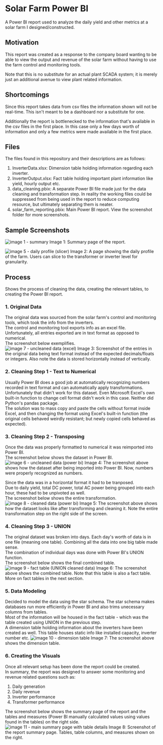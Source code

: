 # Solar Farm Power BI
A Power BI report used to analyze the daily yield and other metrics at a solar farm I designed/constructed.

## Motivation
This report was created as a response to the company board wanting to be able to view the output and revenue of the solar farm without having to use the farm control and monitoring tools.

Note that this is no substitute for an actual plant SCADA system; it is merely just an additional avenue to view plant related information.

## Shortcomings
Since this report takes data from csv files the information shown will not be real-time. This isn't meant to be a dashboard nor a substitute for one. 

Additionally the report is bottlenecked to the information that's available in the csv files in the first place. In this case only a few days worth of information and only a few metrics were made available in the first place. 

## Files 
The files found in this repository and their descriptions are as follows:
1. InverterData.xlsx: Dimension table holding information regarding each inverter.
2. InverterOutput.xlsx: Fact table holding important plant information like yield, hourly output etc.
3. data_cleaning.pbix: A separate Power BI file made just for the data cleaning and transformation step. In reality the working files could be suppressed from being used in the report to reduce computing resource, but ultimately separating them is neater.
4. solar_farm_reporting.pbix: Main Power BI report. View the screenshot folder for more screenshots.

## Sample Screenshots
![image 1 - summary](https://github.com/splatterconstruct146/solar_farm_power_bi/assets/135209633/0c873fc3-0184-43b2-9b59-519dedefc1d1)
Image 1: Summary page of the report.

![image 5 - daily profile (slicer)](https://github.com/splatterconstruct146/solar_farm_power_bi/assets/135209633/8ff9d784-4d00-45b8-8983-742584213657)
Image 2: A page showing the daily profile of the farm. Users can slice to the transformer or inverter level for granularity.

## Process
Shows the process of cleaning the data, creating the relevant tables, to creating the Power BI report. 
### 1. Original Data
The original data was sourced from the solar farm's control and monitoring tools, which took the info from the inverters.\
The control and monitoring tool exports info as an excel file.\
Unfortunately, all entries exported are in text format as opposed to numerical.\
The screenshot below exemplifies.\
![image 7 - uncleaned data (excel)](https://github.com/splatterconstruct146/solar-farm-power-bi/assets/135209633/99a59d0d-1b4d-4219-95c8-9d5f47f59084)
Image 3: Screenshot of the entries in the original data being text format instead of the expected decimals/floats or integers. Also note the data is stored horizontally instead of vertically. 

### 2. Cleaning Step 1 - Text to Numerical
Usually Power BI does a good job at automatically recognizing numbers recorded in text format and can automatically apply transformations.\
Unfortunately that didn't work for this dataset. Even Microsoft Excel's own built-in function to change cell format didn't work in this case. Neither did Python's pandas package.\
The solution was to mass copy and paste the cells without format inside Excel, and then changing the format using Excel's built-in function (the original cells behaved weirdly resistant; but newly copied cells behaved as expected).

### 3. Cleaning Step 2 - Transposing
Once the data was properly formatted to numerical it was reimported into Power BI.\
The screenshot below shows the dataset in Power BI.
![image 6 - uncleaned data (power bi)](https://github.com/splatterconstruct146/solar-farm-power-bi/assets/135209633/8c044f98-739a-425b-8046-76caf8cccfa6)
Image 4: The screenshot above shows how the dataset after being imported into Power BI. Now, numbers were properly recognized as numbers.

Since the data was in a horizontal format it had to be tranposed.\
Due to daily yield, total DC power, total AC power being grouped into each hour, these had to be unpivoted as well.\
The screenshot below shows the entire transformation.
![image 8 - cleaned data (power bi)](https://github.com/splatterconstruct146/solar-farm-power-bi/assets/135209633/a8d84fa5-b982-43bb-bf9a-6d83123c3a94)
Image 5: The screenshot above shows how the dataset looks like after transforming and cleaning it. Note the entire transformation step on the right side of the screen.

### 4. Cleaning Step 3 - UNION 
The original dataset was broken into days. Each day's worth of data is in one file (meaning one table). Combining all the data into one big table made sense.\
The combination of individual days was done with Power BI's UNION function.\
The screenshot below shows the final combined table.
![image 9 - fact table (UNION cleaned data)](https://github.com/splatterconstruct146/solar-farm-power-bi/assets/135209633/07485367-4f54-4e7d-831b-f3d6427d1df6)
Image 6: The screenshot above shows the combined table. Note that this table is also a fact table. More on fact tables in the next section.

### 5. Data Modeling 
Decided to model the data using the star schema. The star schema makes databases run more efficiently in Power BI and also trims unecessary columns from tables.\
Most of the information will be housed in the fact table - which was the table created using UNION in the previous step.\
A dimension table holding information about the inverters have been created as well. This table houses static info like installed capacity, inverter number etc.
![image 10 - dimension table](https://github.com/splatterconstruct146/solar-farm-power-bi/assets/135209633/3a1388e3-318b-463d-91cf-0e60aba134b1)
Image 7: The screenshot above shows the dimension table. 

### 6. Creating the Visuals
Once all relevant setup has been done the report could be created.\
In summary, the report was designed to answer some monitoring and revenue related questions such as:
1. Daily generation
2. Daily revenue
3. Inverter performance
4. Transformer performance

The screenshot below shows the summary page of the report and the tables and measures (Power BI manually calculated values using values found in the tables) on the right side.
![image 11 - main summary page with table details](https://github.com/splatterconstruct146/solar-farm-power-bi/assets/135209633/46708cc8-1694-4857-ad42-ab73eca03ffe)
Image 8: Screenshot of the report summary page. Tables, table columns, and measures shown on the right. 
